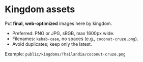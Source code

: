 # Kingdom assets

Put **final, web-optimized** images here by kingdom.
- Preferred: PNG or JPG, sRGB, max 1600px wide.
- Filenames: `kebab-case`, no spaces (e.g., `coconut-cruze.png`).
- Avoid duplicates; keep only the latest.

Example: `public/kingdoms/Thailandia/coconut-cruze.png`
